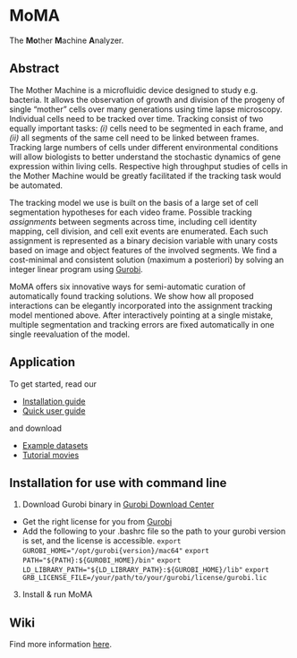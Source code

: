 # MoMA
The **Mo**ther **M**achine **A**nalyzer.

## Abstract
The Mother Machine is a microfluidic device designed to study e.g. bacteria. 
It allows the observation of growth and division of the progeny of single “mother” cells over many generations using time lapse microscopy.
Individual cells need to be tracked over time. 
Tracking consist of two equally important tasks: 
*(i)* cells need to be segmented in each frame, and 
*(ii)* all segments of the same cell need to be linked between frames. 
Tracking large numbers of cells under different environmental conditions will allow biologists to better understand the stochastic 
dynamics of gene expression within living cells. 
Respective high throughput studies of cells in the Mother Machine would be greatly facilitated if the tracking task would be automated.

The tracking model we use is built on the basis of a large set of cell segmentation hypotheses for each video frame. 
Possible tracking *assignments* between segments across time, including cell identity mapping, cell division, and cell exit events 
are enumerated. Each such assignment is represented as a binary decision variable with unary costs based on image and object features 
of the involved segments. We find a cost-minimal and consistent solution (maximum a posteriori) by solving an integer linear program 
using [Gurobi](http://www.gurobi.com).

MoMA offers six innovative ways for semi-automatic curation of automatically found tracking solutions. 
We show how all proposed interactions can be elegantly incorporated into the assignment tracking model mentioned above.
After interactively pointing at a single mistake, multiple segmentation and tracking errors are fixed automatically in one single
reevaluation of the model.


## Application
To get started, read our
* [Installation guide](https://github.com/fjug/MoMA/wiki/Installation%20guide)
* [Quick user guide](https://github.com/fjug/MoMA/wiki/Quick%20user%20guide)

and download
* [Example datasets](https://github.com/fjug/MoMA/wiki/MoMA%20Datasets)
* [Tutorial movies](https://github.com/fjug/MoMA/wiki/MoMA%20Movies)


## Installation for use with command line

1. Download Gurobi binary in [Gurobi Download Center](http://www.gurobi.com/downloads/download-center) 
* Get the right license for you from [Gurobi](http://www.gurobi.com)
* Add the following to your .bashrc file so the path to your gurobi version is set, and the license is accessible.
`export GUROBI_HOME="/opt/gurobi{version}/mac64"`
`export PATH="${PATH}:${GUROBI_HOME}/bin"`
`export LD_LIBRARY_PATH="${LD_LIBRARY_PATH}:${GUROBI_HOME}/lib"`
`export GRB_LICENSE_FILE=/your/path/to/your/gurobi/license/gurobi.lic`

3. Install & run MoMA
## Wiki
Find more information [here](https://github.com/fjug/MoMA/wiki).
